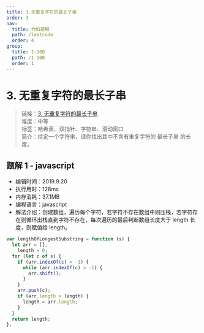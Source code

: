 ```yaml
---
title: 3.无重复字符的最长子串
order: 3
nav:
  title: 力扣题解
  path: /leetcode
  order: 4
group:
  title: 1-100
  path: /1-100
  order: 1
---
```


# 3. 无重复字符的最长子串

> 链接：[3. 无重复字符的最长子串](https://leetcode-cn.com/problems/longest-substring-without-repeating-characters/)  
> 难度：中等  
> 标签：哈希表、双指针、字符串、滑动窗口  
> 简介：给定一个字符串，请你找出其中不含有重复字符的 最长子串 的长度。

## 题解 1 - javascript

- 编辑时间：2019.9.20
- 执行用时：128ms
- 内存消耗：37.1MB
- 编程语言：javascript
- 解法介绍：创建数组，遍历每个字符，若字符不存在数组中则压栈，若字符存在则循环出栈直到字符不存在，每次遍历的最后判断数组长度大于 length 长度，则赋值给 length。

```javascript
var lengthOfLongestSubstring = function (s) {
  let arr = [],
    length = 0;
  for (let c of s) {
    if (arr.indexOf(c) > -1) {
      while (arr.indexOf(c) > -1) {
        arr.shift();
      }
    }
    arr.push(c);
    if (arr.length > length) {
      length = arr.length;
    }
  }
  return length;
};
```
